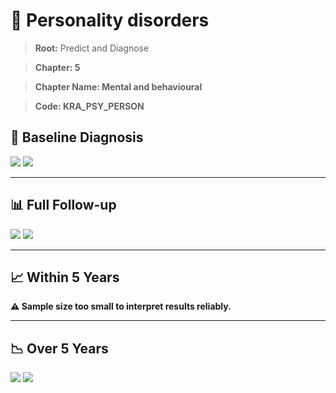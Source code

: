 # 🧬 Personality disorders
    
> **Root:** Predict and Diagnose

> **Chapter: 5**

> **Chapter Name: Mental and behavioural**

> **Code: KRA_PSY_PERSON**

## 🧪 Baseline Diagnosis

<img src="/Predict/Figures/Baseline/IMP/KRA_PSY_PERSON.png" />

<CsvTableIMP src="/Predict/Data/Baseline/IMP/IMP_KRA_PSY_PERSON.csv" label="🔍 View full results" />

<img src="/Predict/Figures/Baseline/ROC/KRA_PSY_PERSON.png" />

<CsvTableROC src="/Predict/Data/Baseline/EVA/KRA_PSY_PERSON.csv" label="🔍 View full results" />

---

## 📊 Full Follow-up

<img src="/Predict/Figures/ALL/IMP/KRA_PSY_PERSON.png" />

<CsvTableIMP src="/Predict/Data/ALL/IMP/IMP_KRA_PSY_PERSON.csv" label="🔍 View full results" />

<img src="/Predict/Figures/ALL/ROC/KRA_PSY_PERSON.png" />

<CsvTableROC src="/Predict/Data/ALL/EVA/KRA_PSY_PERSON.csv" label="🔍 View full results" />

---

## 📈 Within 5 Years

**⚠️ Sample size too small to interpret results reliably.**

---

## 📉 Over 5 Years

<img src="/Predict/Figures/OverFYears/IMP/KRA_PSY_PERSON.png" />

<CsvTableIMP src="/Predict/Data/OverFYears/IMP/IMP_KRA_PSY_PERSON.csv" label="🔍 View full results" />

<img src="/Predict/Figures/OverFYears/ROC/KRA_PSY_PERSON.png" />

<CsvTableROC src="/Predict/Data/OverFYears/EVA/KRA_PSY_PERSON.csv" label="🔍 View full results" />
